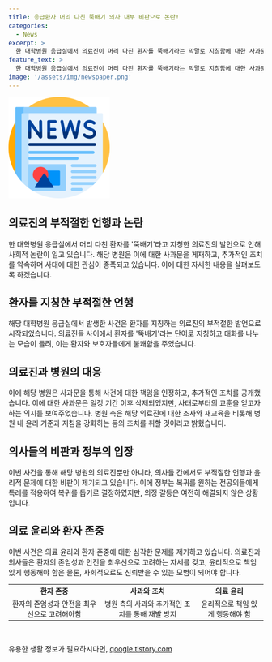 ```yaml
---
title: 응급환자 머리 다친 뚝배기 의사 내부 비판으로 논란!
categories:
  - News
excerpt: >
  한 대학병원 응급실에서 의료진이 머리 다친 환자를 뚝배기라는 막말로 지칭함에 대한 사과문이 게재됐다. 해당 의료진의 언행이 부적절하다는 비판이 높아지고 있으며, 병원 측은 해당 직원에 대한 조사와 재교육, 윤리 기준 강화 등의 조치를 취할 것이라고 밝혔다. 이에 대해 의사들 사이에서도 비판의 목소리가 높아지고 있으며, 보건복지부 장관은 행정처분을 하지 않는다는 입장을 밝혔다. 전공의들의 사직 처리와 관련된 의정 갈등은 한동안 계속될 전망이다.
feature_text: >
  한 대학병원 응급실에서 의료진이 머리 다친 환자를 뚝배기라는 막말로 지칭함에 대한 사과문이 게재됐다. 해당 의료진의 언행이 부적절하다는 비판이 높아지고 있으며, 병원 측은 해당 직원에 대한 조사와 재교육, 윤리 기준 강화 등의 조치를 취할 것이라고 밝혔다. 이에 대해 의사들 사이에서도 비판의 목소리가 높아지고 있으며, 보건복지부 장관은 행정처분을 하지 않는다는 입장을 밝혔다. 전공의들의 사직 처리와 관련된 의정 갈등은 한동안 계속될 전망이다.
image: '/assets/img/newspaper.png'
---
```


<p><img src="/assets/img/newspaper.png" alt="kimp 속보" /></p>

<h2 data-ke-size="size26">의료진의 부적절한 언행과 논란</h2>

<p data-ke-size="size16">한 대학병원 응급실에서 머리 다친 환자를 '뚝배기'라고 지칭한 의료진의 발언으로 인해 사회적 논란이 일고 있습니다. 해당 병원은 이에 대한 사과문을 게재하고, 추가적인 조치를 약속하며 사태에 대한 관심이 증폭되고 있습니다. 이에 대한 자세한 내용을 살펴보도록 하겠습니다.</p>

<h2 data-ke-size="size26">환자를 지칭한 부적절한 언행</h2>

<p data-ke-size="size16">해당 대학병원 응급실에서 발생한 사건은 환자를 지칭하는 의료진의 부적절한 발언으로 시작되었습니다. 의료진들 사이에서 환자를 '뚝배기'라는 단어로 지칭하고 대화를 나누는 모습이 들려, 이는 환자와 보호자들에게 불쾌함을 주었습니다.</p>

<h2 data-ke-size="size26">의료진과 병원의 대응</h2>

<p data-ke-size="size16">이에 해당 병원은 사과문을 통해 사건에 대한 책임을 인정하고, 추가적인 조치를 공개했습니다. 이에 대한 사과문은 일정 기간 이후 삭제되었지만, 사태로부터의 교훈을 얻고자 하는 의지를 보여주었습니다. 병원 측은 해당 의료진에 대한 조사와 재교육을 비롯해 병원 내 윤리 기준과 지침을 강화하는 등의 조치를 취할 것이라고 밝혔습니다.</p>

<h2 data-ke-size="size26">의사들의 비판과 정부의 입장</h2>

<p data-ke-size="size16">이번 사건을 통해 해당 병원의 의료진뿐만 아니라, 의사들 간에서도 부적절한 언행과 윤리적 문제에 대한 비판이 제기되고 있습니다. 이에 정부는 복귀를 원하는 전공의들에게 특례를 적용하여 복귀를 돕기로 결정하였지만, 의정 갈등은 여전히 해결되지 않은 상황입니다.</p>

<h2 data-ke-size="size26">의료 윤리와 환자 존중</h2>

<p data-ke-size="size16">이번 사건은 의료 윤리와 환자 존중에 대한 심각한 문제를 제기하고 있습니다. 의료진과 의사들은 환자의 존엄성과 안전을 최우선으로 고려하는 자세를 갖고, 윤리적으로 책임 있게 행동해야 함은 물론, 사회적으로도 신뢰받을 수 있는 모범이 되어야 합니다.</p>

<table>
  <tr>
    <td style="text-align: center; height: 17px;"><b>환자 존중</b></td>
    <td style="text-align: center; height: 17px;"><b>사과와 조치</b></td>
    <td style="text-align: center; height: 17px;"><b>의료 윤리</b></td>
  </tr>
  <tr>
    <td style="text-align: center; height: 17px;">환자의 존엄성과 안전을 최우선으로 고려해아함</td>
    <td style="text-align: center; height: 17px;">병원 측의 사과와 추가적인 조치를 통해 재발 방지</td>
    <td style="text-align: center; height: 17px;">윤리적으로 책임 있게 행동해야 함</td>
  </tr>
</table>

<p data-ke-size="size16">&nbsp;</p>
유용한 생활 정보가 필요하시다면, <a href="https://qoogle.tistory.com" rel="dofollow">qoogle.tistory.com</a>



